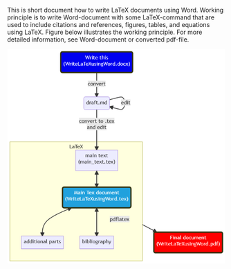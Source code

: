This is short document how to write LaTeX documents using Word. Working principle is to write Word-document with some LaTeX-command that are used to include citations and references, figures, tables, and equations using LaTeX. Figure below illustrates the working principle. For more detailed information, see Word-document or converted pdf-file.

![flowchart](doc_pics/flowchart.png)